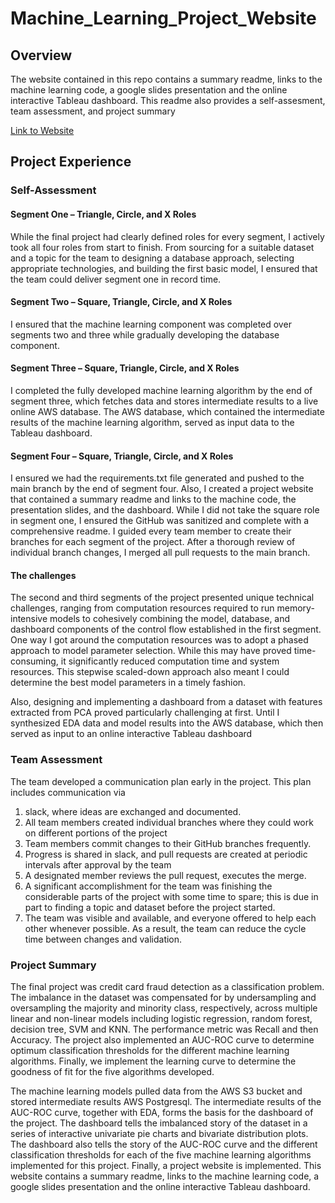 # Machine_Learning_Project_Website
## Overview
The website contained in this repo contains a summary readme, links to the machine learning code, a google slides presentation and the online interactive Tableau dashboard.
This readme also provides a self-assesment, team assessment, and project summary 

[Link to Website](https://aolayeye.github.io/Machine_Learning_Project_Website/ "Link to Website")

## Project Experience
### Self-Assessment

#### Segment One – Triangle, Circle, and X Roles

While the final project had clearly defined roles for every segment, I actively took all four roles from start to finish. From sourcing for a suitable dataset and a topic for the team to designing a database approach, selecting appropriate technologies, and building the first basic model, I ensured that the team could deliver segment one in record time.

#### Segment Two – Square, Triangle, Circle, and X Roles

I ensured that the machine learning component was completed over segments two and three while gradually developing the database component.

#### Segment Three – Square, Triangle, Circle, and X Roles

I completed the fully developed machine learning algorithm by the end of segment three, which fetches data and stores intermediate results to a live online AWS database.
The AWS database, which contained the intermediate results of the machine learning algorithm, served as input data to the Tableau dashboard.

#### Segment Four – Square, Triangle, Circle, and X Roles

I ensured we had the requirements.txt file generated and pushed to the main branch by the end of segment four. Also, I created a project website that contained a summary readme and links to the machine code, the presentation slides, and the dashboard.
While I did not take the square role in segment one, I ensured the GitHub was sanitized and complete with a comprehensive readme. I guided every team member to create their branches for each segment of the project. After a thorough review of individual branch changes, I merged all pull requests to the main branch. 

#### The challenges

The second and third segments of the project presented unique technical challenges, ranging from computation resources required to run memory-intensive models to cohesively combining the model, database, and dashboard components of the control flow established in the first segment.
One way I got around the computation resources was to adopt a phased approach to model parameter selection. While this may have proved time-consuming, it significantly reduced computation time and system resources. This stepwise scaled-down approach also meant I could determine the best model parameters in a timely fashion.

Also, designing and implementing a dashboard from a dataset with features extracted from PCA proved particularly challenging at first. Until I synthesized EDA data and model results into the AWS database, which then served as input to an online interactive Tableau dashboard

### Team Assessment

The team developed a communication plan early in the project. This plan includes communication via
1. slack, where ideas are exchanged and documented.
2. All team members created individual branches where they could work on different portions of the project
3. Team members commit changes to their GitHub branches frequently.
4. Progress is shared in slack, and pull requests are created at periodic intervals after approval by the team
5. A designated member reviews the pull request, executes the merge.
6. A significant accomplishment for the team was finishing the considerable parts of the project with some time to spare; this is due in part to finding a topic and dataset before the project started.
7. The team was visible and available, and everyone offered to help each other whenever possible. As a result, the team can reduce the cycle time between changes and validation.


### Project Summary

The final project was credit card fraud detection as a classification problem. The imbalance in the dataset was compensated for by undersampling and oversampling the majority and minority class, respectively, across multiple linear and non-linear models including logistic regression, random forest, decision tree, SVM and KNN.
The performance metric was Recall and then Accuracy. The project also implemented an AUC-ROC curve to determine optimum classification thresholds for the different machine learning algorithms. Finally, we implement the learning curve to determine the goodness of fit for the five algorithms developed.

The machine learning models pulled data from the AWS S3 bucket and stored intermediate results AWS Postgresql.
The intermediate results of the AUC-ROC curve, together with EDA, forms the basis for the dashboard of the project. 
The dashboard tells the imbalanced story of the dataset in a series of interactive univariate pie charts and bivariate distribution plots. The dashboard also tells the story of the AUC-ROC curve and the different classification thresholds for each of the five machine learning algorithms implemented for this project.
Finally, a project website is implemented. This website contains a summary readme, links to the machine learning code, a google slides presentation and the online interactive Tableau dashboard.

